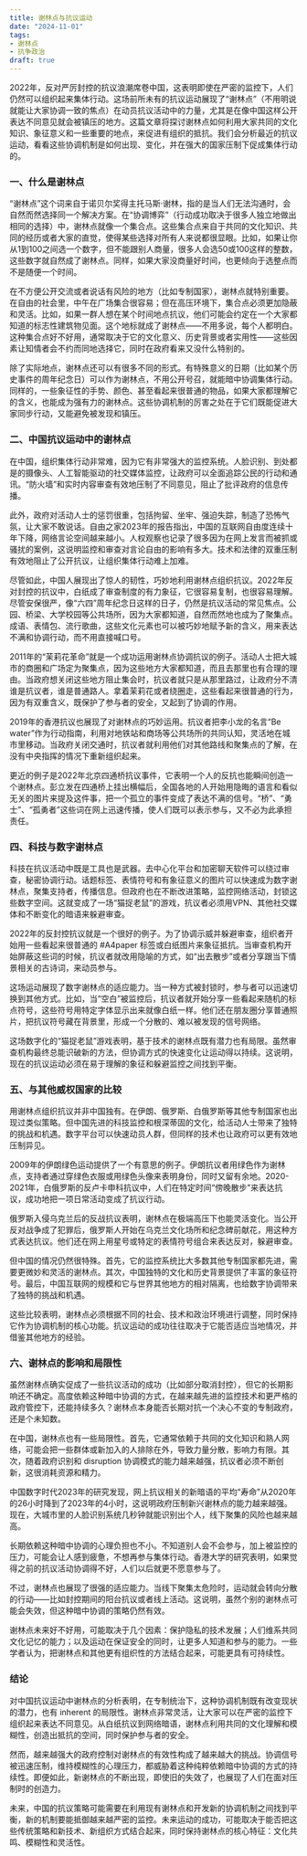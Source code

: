 ```yaml
---
title: 谢林点与抗议运动
date: "2024-11-01"
tags:
- 谢林点
- 抗争政治
draft: true
---
```


2022年，反对严厉封控的抗议浪潮席卷中国，这表明即使在严密的监控下，人们仍然可以组织起来集体行动。这场前所未有的抗议运动展现了“谢林点”（不用明说就能让大家协调一致的焦点）在动员抗议活动中的力量，尤其是在像中国这样公开表达不同意见就会被镇压的地方。这篇文章将探讨谢林点如何利用大家共同的文化知识、象征意义和一些重要的地点，来促进有组织的抵抗。我们会分析最近的抗议运动，看看这些协调机制是如何出现、变化，并在强大的国家压制下促成集体行动的。

### 一、什么是谢林点

“谢林点”这个词来自于诺贝尔奖得主托马斯·谢林，指的是当人们无法沟通时，会自然而然选择同一个解决方案。在“协调博弈”（行动成功取决于很多人独立地做出相同的选择）中，谢林点就像一个集合点。这些集合点来自于共同的文化知识、共同的经历或者大家的直觉，使得某些选择对所有人来说都很显眼。比如，如果让你从1到100之间选一个数字，但不能跟别人商量，很多人会选50或100这样的整数，这些数字就自然成了谢林点。同样，如果大家没商量好时间，也更倾向于选整点而不是随便一个时间。

在不方便公开交流或者说话有风险的地方（比如专制国家），谢林点就特别重要。在自由的社会里，中午在广场集合很容易；但在高压环境下，集合点必须更加隐蔽和灵活。比如，如果一群人想在某个时间地点抗议，他们可能会约定在一个大家都知道的标志性建筑物见面。这个地标就成了谢林点——不用多说，每个人都明白。这种集合点好不好用，通常取决于它的文化意义、历史背景或者实用性——这些因素让知情者会不约而同地选择它，同时在政府看来又没什么特别的。

除了实际地点，谢林点还可以有很多不同的形式。有特殊意义的日期（比如某个历史事件的周年纪念日）可以作为谢林点，不用公开号召，就能暗中协调集体行动。同样的，一些象征性的手势、颜色、甚至看起来很普通的物品，如果大家都理解它的含义，也能成为强有力的谢林点。这些协调机制的厉害之处在于它们既能促进大家同步行动，又能避免被发现和镇压。

### 二、中国抗议运动中的谢林点

在中国，组织集体行动非常难，因为它有非常强大的监控系统。人脸识别、到处都是的摄像头、人工智能驱动的社交媒体监控，让政府可以全面追踪公民的行动和通讯。“防火墙”和实时内容审查有效地压制了不同意见，阻止了批评政府的信息传播。

此外，政府对活动人士的惩罚很重，包括拘留、坐牢、强迫失踪，制造了恐怖气氛，让大家不敢说话。自由之家2023年的报告指出，中国的互联网自由度连续十年下降，网络言论空间越来越小。人权观察也记录了很多因为在网上发言而被抓或骚扰的案例，这说明监控和审查对言论自由的影响有多大。技术和法律的双重压制有效地阻止了公开抗议，让组织集体行动难上加难。

尽管如此，中国人展现出了惊人的韧性，巧妙地利用谢林点组织抗议。2022年反对封控的抗议中，白纸成了审查制度的有力象征，它很容易复制，也很容易理解。尽管安保很严，像“六四”周年纪念日这样的日子，仍然是抗议活动的常见焦点。公园、桥梁、大学校园等公共场所，因为大家都知道，自然而然地也成为了聚集点。成语、表情包、流行歌曲，这些文化元素也可以被巧妙地赋予新的含义，用来表达不满和协调行动，而不用直接喊口号。

2011年的“茉莉花革命”就是一个成功运用谢林点协调抗议的例子。活动人士把大城市的商圈和广场定为聚集点，因为这些地方大家都知道，而且去那里也有合理的理由。当政府想关闭这些地方阻止集会时，抗议者就只是从那里路过，让政府分不清谁是抗议者，谁是普通路人。拿着茉莉花或者绕圈走，这些看起来很普通的行为，因为有双重含义，既保护了参与者的安全，又起到了协调的作用。

2019年的香港抗议也展现了对谢林点的巧妙运用。抗议者把李小龙的名言“Be water”作为行动指南，利用对地铁站和商场等公共场所的共同认知，灵活地在城市里移动。当政府关闭交通时，抗议者就利用他们对其他路线和聚集点的了解，在没有中央指挥的情况下重新组织起来。

更近的例子是2022年北京四通桥抗议事件，它表明一个人的反抗也能瞬间创造一个谢林点。彭立发在四通桥上挂出横幅后，全国各地的人开始用隐晦的语言和看似无关的图片来提及这件事，把一个孤立的事件变成了表达不满的信号。“桥”、“勇士”、“孤勇者”这些词在网上迅速传播，使人们既可以表示参与，又不必为此承担责任。

### 四、科技与数字谢林点

科技在抗议活动中既是工具也是武器。去中心化平台和加密聊天软件可以绕过审查，秘密协调行动。话题标签、表情符号和有象征意义的图片可以快速成为数字谢林点，聚集支持者，传播信息。但政府也在不断改进策略，监控网络活动，封锁这些数字空间。这就变成了一场“猫捉老鼠”的游戏，抗议者必须用VPN、其他社交媒体和不断变化的暗语来躲避审查。

2022年的反封控抗议就是一个很好的例子。为了协调示威并躲避审查，组织者开始用一些看起来很普通的 #A4paper 标签或白纸图片来象征抵抗。当审查机构开始屏蔽这些词的时候，抗议者就改用隐喻的方式，如“出去散步”或者分享跟当下情景相关的古诗词，来动员参与。

这场运动展现了数字谢林点的适应能力。当一种方式被封锁时，参与者可以迅速切换到其他方式。比如，当“空白”被监控后，抗议者就开始分享一些看起来随机的标点符号，这些符号用特定字体显示出来就像白纸一样。他们还在朋友圈分享普通照片，把抗议符号藏在背景里，形成一个分散的、难以被发现的信号网络。

这场数字化的“猫捉老鼠”游戏表明，基于技术的谢林点既有潜力也有局限。虽然审查机构最终总能识破新的方法，但协调方式的快速变化让运动得以持续。这说明，现在的抗议运动必须在易于理解的象征和躲避监控之间找到平衡。

### 五、与其他威权国家的比较

用谢林点组织抗议并非中国独有。在伊朗、俄罗斯、白俄罗斯等其他专制国家也出现过类似策略。但中国先进的科技监控和根深蒂固的文化，给活动人士带来了独特的挑战和机遇。数字平台可以快速动员人群，但同样的技术也让政府可以更有效地压制异见。

2009年的伊朗绿色运动提供了一个有意思的例子。伊朗抗议者用绿色作为谢林点，支持者通过穿绿色衣服或用绿色头像来表明身份，同时又留有余地。2020-2021年，白俄罗斯的反卢卡申科抗议中，人们在特定时间“傍晚散步”来表达抗议，成功地把一项日常活动变成了抗议行动。

俄罗斯入侵乌克兰后的反战抗议表明，谢林点在极端高压下也能灵活变化。当公开反对战争成了犯罪后，俄罗斯人开始在乌克兰文化场所和纪念碑前献花，用这种方式表达抗议。他们还在网上用星号或特定的表情符号组合来表达反对，躲避审查。

但中国的情况仍然很特殊。首先，它的监控系统比大多数其他专制国家都先进，需要更微妙和灵活的谢林点。其次，中国独特的文化和历史背景提供了丰富的象征符号。最后，中国互联网的规模和它与世界其他地方的相对隔离，也给数字协调带来了独特的挑战和机遇。

这些比较表明，谢林点必须根据不同的社会、技术和政治环境进行调整，同时保持它作为协调机制的核心功能。抗议运动的成功往往取决于它能否适应当地情况，并借鉴其他地方的经验。

### 六、谢林点的影响和局限性

虽然谢林点确实促成了一些抗议活动的成功（比如部分取消封控），但它的长期影响还不确定。高度依赖这种暗中协调的方式，在越来越先进的监控技术和更严格的政府管控下，还能持续多久？谢林点本身能否长期对抗一个决心不变的专制政府，还是个未知数。

在中国，谢林点也有一些局限性。首先，它通常依赖于共同的文化知识和熟人网络，可能会把一些群体或新加入的人排除在外，导致力量分散，影响力有限。其次，随着政府识别和 disruption 协调模式的能力越来越强，抗议者必须不断创新，这很消耗资源和精力。

中国数字时代2023年的研究发现，网上抗议相关的新暗语的平均“寿命”从2020年的26小时降到了2023年的4小时，这说明政府压制新兴谢林点的能力越来越强。现在，大城市里的人脸识别系统几秒钟就能识别出个人，线下聚集的风险也越来越高。

长期依赖这种暗中协调的心理负担也不小。不知道别人会不会参与，加上被监控的压力，可能会让人感到疲惫，不想再参与集体行动。香港大学的研究表明，如果觉得之前的抗议活动协调得不好，人们以后就更不愿意参与了。

不过，谢林点也展现了很强的适应能力。当线下聚集太危险时，运动就会转向分散的行动——比如封控期间的阳台抗议或者线上活动。这说明，虽然个别的谢林点可能会失效，但这种暗中协调的策略仍然有效。

谢林点未来好不好用，可能取决于几个因素：保护隐私的技术发展；人们维系共同文化记忆的能力；以及运动在保证安全的同时，让更多人知道和参与的能力。一些学者认为，把谢林点和其他更有组织性的方法结合起来，可能更具有可持续性。

### 结论

对中国抗议运动中谢林点的分析表明，在专制统治下，这种协调机制既有改变现状的潜力，也有 inherent 的局限性。谢林点非常灵活，让大家可以在严密的监控下组织起来表达不同意见。从白纸抗议到网络暗语，谢林点利用共同的文化理解和模糊性，创造出抵抗的空间，同时保护参与者的安全。

然而，越来越强大的政府控制对谢林点的有效性构成了越来越大的挑战。协调信号被迅速压制，维持模糊性的心理压力，都威胁着这种纯粹依赖暗中协调的方式的持续性。即便如此，新谢林点的不断出现，即使旧的失效了，也展现了人们在面对压制时的创造力。

未来，中国的抗议策略可能需要在利用现有谢林点和开发新的协调机制之间找到平衡，新的机制要能抵御越来越严密的监控。未来运动的成功，可能取决于能否把这些传统策略和新技术、新组织方式结合起来，同时保持谢林点的核心特征：文化共鸣、模糊性和灵活性。
